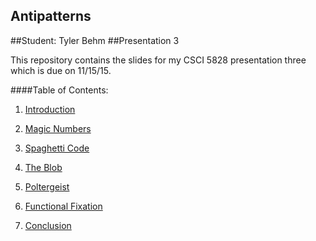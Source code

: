 ## Antipatterns
##Student: Tyler Behm
##Presentation 3

This repository contains the slides for my CSCI 5828 presentation three 
which is due on 11/15/15.

####Table of Contents:
1) [Introduction](https://github.com/trekbaum/present/blob/master/anti/intro.md)

2) [Magic Numbers](https://github.com/trekbaum/present/blob/master/anti/slide1.md)

3) [Spaghetti Code](https://github.com/trekbaum/present/blob/master/anti/slide2.md)

4) [The Blob](https://github.com/trekbaum/present/blob/master/anti/slide3.md)

5) [Poltergeist](https://github.com/trekbaum/present/blob/master/anti/slide4.md)

6) [Functional Fixation](https://github.com/trekbaum/present/blob/master/anti/slide5.md)

7) [Conclusion](https://github.com/trekbaum/present/blob/master/sdp/conclusion.md)
